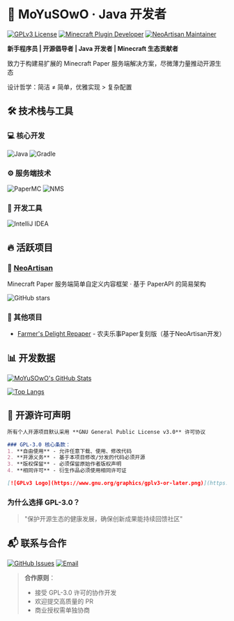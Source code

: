 # 🚀 MoYuSOwO · Java 开发者

[![GPLv3 License](https://img.shields.io/badge/License-GPL%203.0-blue.svg?style=flat-square)](https://opensource.org/licenses/GPL-3.0)
[![Minecraft Plugin Developer](https://img.shields.io/badge/-Minecraft%20Plugin%20Developer-00AA00?style=flat-square&logo=java&logoColor=white)](https://github.com/MoYuSOwO)
[![NeoArtisan Maintainer](https://img.shields.io/badge/-NeoArtisan%20Maintainer-0088CC?style=flat-square)](https://github.com/MoYuSOwO/NeoArtisan)

**新手程序员 | 开源倡导者 | Java 开发者 | Minecraft 生态贡献者**

致力于构建易扩展的 Minecraft Paper 服务端解决方案，尽微薄力量推动开源生态

设计哲学：简洁 ≠ 简单，优雅实现 > 复杂配置

## 🛠 技术栈与工具

### 💻 核心开发
![Java](https://img.shields.io/badge/-Java-007396?style=flat&logo=openjdk&logoColor=white)
![Gradle](https://img.shields.io/badge/-Gradle-02303A?style=flat&logo=gradle&logoColor=white)

### ⚙️ 服务端技术
![PaperMC](https://img.shields.io/badge/-PaperMC-FF6D00?style=flat&logo=paper&logoColor=white)
![NMS](https://img.shields.io/badge/-NMS%20(1.21+)-B71C1C?style=flat)

### 🧰 开发工具
![IntelliJ IDEA](https://img.shields.io/badge/-IntelliJ%20IDEA-000000?style=flat&logo=intellijidea&logoColor=white)

## 🔥 活跃项目

### 🧱 [NeoArtisan](https://github.com/KitsunaiMC/NeoArtisan)

Minecraft Paper 服务端简单自定义内容框架 · 基于 PaperAPI 的简易架构

![GitHub stars](https://img.shields.io/github/stars/MoYuSOwO/NeoArtisan?style=social)

### 🌱 其他项目
- [Farmer's Delight Repaper](https://github.com/KitsunaiMC/FarmersDelightRepaper) - 农夫乐事Paper复刻版（基于NeoArtisan开发）

## 📊 开发数据

[![MoYuSOwO's GitHub Stats](https://github-readme-stats.vercel.app/api?username=MoYuSOwO&show_icons=true)](https://github.com/MoYuSOwO)

[![Top Langs](https://github-readme-stats.vercel.app/api/top-langs/?username=MoYuSOwO&layout=compact&hide=javascript,html,css)](https://github.com/MoYuSOwO)

## 📜 开源许可声明


```markdown
所有个人开源项目默认采用 **GNU General Public License v3.0** 许可协议

### GPL-3.0 核心条款：
1. **自由使用** - 允许任意下载、使用、修改代码
2. **开源义务** - 基于本项目修改/分发的代码必须开源
3. **版权保留** - 必须保留原始作者版权声明
4. **相同许可** - 衍生作品必须使用相同许可证

[![GPLv3 Logo](https://www.gnu.org/graphics/gplv3-or-later.png)](https://www.gnu.org/licenses/gpl-3.0.html)
```


### 为什么选择 GPL-3.0？
> "保护开源生态的健康发展，确保创新成果能持续回馈社区"

## 📬 联系与合作

[![GitHub Issues](https://img.shields.io/badge/-GitHub%20Issues-181717?style=for-the-badge&logo=github&logoColor=white)](https://github.com/MoYuSOwO/NeoArtisan/issues)
[![Email](https://img.shields.io/badge/-Email-D14836?style=for-the-badge&logo=gmail&logoColor=white)](mailto:moyusowo@outlook.com)

> **合作原则**：
> - 接受 GPL-3.0 许可的协作开发
> - 欢迎提交高质量的 PR
> - 商业授权需单独协商
